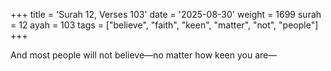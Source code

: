 +++
title = 'Surah 12, Verses 103'
date = '2025-08-30'
weight = 1699
surah = 12
ayah = 103
tags = ["believe", "faith", "keen", "matter", "not", "people"]
+++

And most people will not believe—no matter how keen you are—